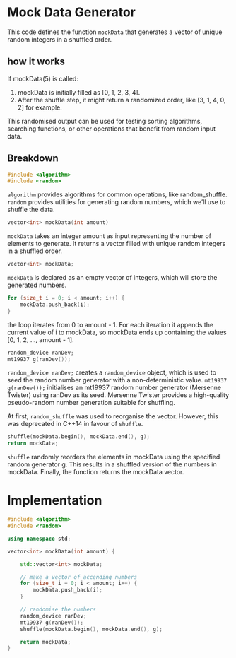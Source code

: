 # Mock Data Generator

This code defines the function `mockData` that generates a vector of unique random integers in a shuffled order.

## how it works

If mockData(5) is called:

1. mockData is initially filled as [0, 1, 2, 3, 4].
2. After the shuffle step, it might return a randomized order, like [3, 1, 4, 0, 2] for example.

This randomised output can be used for testing sorting algorithms, searching functions, or other operations that benefit from random input data.

## Breakdown

```cpp
#include <algorithm>
#include <random>

```
`algorithm` provides algorithms for common operations, like random_shuffle.
`random` provides utilities for generating random numbers, which we’ll use to shuffle the data.

```cpp
vector<int> mockData(int amount)

```
`mockData` takes an integer amount as input representing the number of elements to generate.
It returns a vector<int> filled with unique random integers in a shuffled order.

```cpp
vector<int> mockData;

```
`mockData` is declared as an empty vector of integers, which will store the generated numbers.

```cpp
for (size_t i = 0; i < amount; i++) {
    mockData.push_back(i);
}

```
the loop iterates from 0 to amount - 1.
For each iteration it appends the current value of i to mockData, so mockData ends up containing the values [0, 1, 2, ..., amount - 1].

```cpp
random_device ranDev;
mt19937 g(ranDev());

```
`random_device ranDev;` creates a `random_device` object, which is used to seed the random number generator with a non-deterministic value.
`mt19937 g(ranDev());` initialises an mt19937 random number generator (Mersenne Twister) using ranDev as its seed. Mersenne Twister provides a high-quality pseudo-random number generation suitable for shuffling.

At first, `random_shuffle` was used to reorganise the vector. However, this was deprecated in C++14 in favour of `shuffle`.
```cpp
shuffle(mockData.begin(), mockData.end(), g);
return mockData;
```
`shuffle` randomly reorders the elements in mockData using the specified random generator g. This results in a shuffled version of the numbers in mockData. Finally, the function returns the mockData vector.



# Implementation

```cpp
#include <algorithm>
#include <random>

using namespace std;

vector<int> mockData(int amount) {

    std::vector<int> mockData;

    // make a vector of accending numbers
    for (size_t i = 0; i < amount; i++) {
        mockData.push_back(i);
    }

    // randomise the numbers 
    random_device ranDev;
    mt19937 g(ranDev());
    shuffle(mockData.begin(), mockData.end(), g);

    return mockData;
}
```